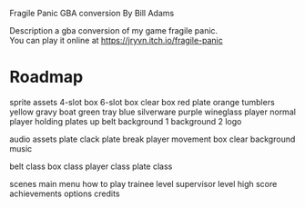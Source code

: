 Fragile Panic GBA conversion
By Bill Adams

Description
a gba conversion of my game fragile panic.  
You can play it online at https://jryvn.itch.io/fragile-panic


Roadmap
=======
sprite assets
  4-slot box
  6-slot box
  clear box
  red plate
  orange tumblers
  yellow gravy boat
  green tray
  blue silverware
  purple wineglass
  player normal
  player holding plates up
  belt
  background 1
  background 2
  logo

audio assets
  plate clack
  plate break
  player movement
  box clear
  background music

belt class
box class
player class
plate class

scenes
  main menu
  how to play
  trainee level
  supervisor level
  high score
  achievements
  options
  credits

